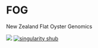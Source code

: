 # FOG
New Zealand Flat Oyster Genomics

<a href="https://singularity-hub.org/collections/5003" target="_blank"><img src="https://www.singularity-hub.org/static/img/hosted-singularity--hub-%23e32929.svg"></a>
[![singularity shub](https://www.singularity-hub.org/static/img/hosted-singularity--hub-%23e32929.svg)](https://singularity-hub.org/collections/5003)
